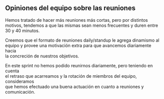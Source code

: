 ## Opiniones del equipo sobre las reuniones


Hemos tratado de hacer más reuniones más cortas, pero por distintos \
motivos, tendemos a que las mismas sean menos frecuentes y duren entre\
30 y 40 minutos.

Creemos que el formato de reuniones daily/standup le agrega dinamismo al\
equipo y provee una motivación extra para que avancemos diariamente hacia\
la concreción de nuestros objetivos.

En este sprint no hemos podido reunirnos diariamente, pero teniendo en cuenta\
el retraso que acarreamos y la rotación de miembros del equipo, consideramos\
que hemos efectuado una buena actuación en cuanto a reuniones y comunicación.